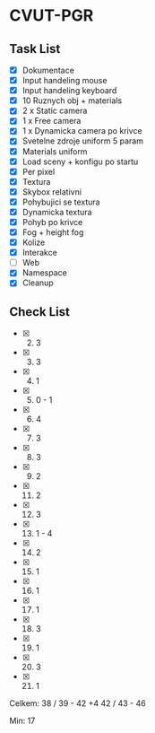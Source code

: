 # CVUT-PGR

## Task List

- [X] Dokumentace
- [x] Input handeling mouse
- [x] Input handeling keyboard
- [x] 10 Ruznych obj + materials
- [x] 2 x Static camera
- [x] 1 x Free camera
- [x] 1 x Dynamicka camera po krivce
- [x] Svetelne zdroje uniform 5 param
- [x] Materials uniform
- [x] Load sceny + konfigu po startu
- [x] Per pixel
- [x] Textura
- [x] Skybox relativni
- [x] Pohybujici se textura
- [x] Dynamicka textura
- [x] Pohyb po krivce
- [x] Fog + height fog
- [x] Kolize
- [x] Interakce
- [ ] Web
- [X] Namespace
- [X] Cleanup

## Check List

- [x] 2. 3
- [x] 3. 3
- [x] 4. 1
- [x] 5. 0 - 1
- [x] 6. 4
- [x] 7. 3
- [x] 8. 3
- [x] 9. 2
- [x] 11. 2
- [x] 12. 3
- [x] 13. 1 - 4
- [x] 14. 2
- [x] 15. 1
- [x] 16. 1
- [x] 17. 1
- [x] 18. 3
- [x] 19. 1
- [x] 20. 3
- [x] 21. 1


Celkem: 38 / 39 - 42
        +4
        42 / 43 - 46

Min:    17